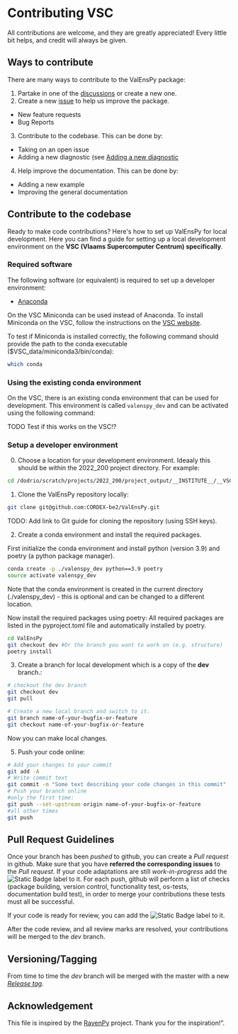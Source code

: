 # Contributing VSC

All contributions are welcome, and they are greatly appreciated! Every little bit helps, and credit will always be given.

## Ways to contribute
There are many ways to contribute to the ValEnsPy package:
1. Partake in one of the [discussions](https://github.com/CORDEX-be2/ValEnsPy/discussions) or create a new one.
2. Create a new [issue](https://github.com/CORDEX-be2/ValEnsPy/issues) to help us improve the package.
  - New feature requests
  - Bug Reports

3. Contribute to the codebase. This can be done by:
  - Taking on an open issue
  - Adding a new diagnostic (see [Adding a new diagnostic](#adding-a-new-diagnostic)

4. Help improve the documentation. This can be done by:
  - Adding a new example
  - Improving the general documentation

## Contribute to the codebase
Ready to make code contributions? Here's how to set up ValEnsPy for local development.
Here you can find a guide for setting up a local development environment on the **VSC (Vlaams Supercomputer Centrum) specifically**.

### Required software

The following software (or equivalent) is required to set up a developer environment:
* [Anaconda](https://anaconda.org/)

On the VSC Miniconda can be used instead of Anaconda.
To install Miniconda on the VSC, follow the instructions on the [VSC website](https://docs.vscentrum.be/software/python_package_management.html#install-miniconda).

To test if Miniconda is installed correctly, the following command should provide the path to the conda executable ($VSC_data/miniconda3/bin/conda):
```bash
which conda
```

### Using the existing conda environment
On the VSC, there is an existing conda environment that can be used for development. This environment is called `valenspy_dev` and can be activated using the following command:

TODO Test if this works on the VSC!?

### Setup a developer environment

0. Choose a location for your development environment. Ideaaly this should be within the 2022_200 project directory.
For example:

```bash
cd /dodrio/scratch/projects/2022_200/project_output/__INSTITUTE__/__VSC_USERNAME__
```

1. Clone the ValEnsPy repository locally:

```bash
git clone git@github.com:CORDEX-be2/ValEnsPy.git
```
TODO: Add link to Git guide for cloning the repository (using SSH keys).

2. Create a conda environment and install the required packages.

First initialize the conda environment and install python (version 3.9) and poetry (a python package manager).

```bash
conda create -p ./valenspy_dev python==3.9 poetry
source activate valenspy_dev
```
Note that the conda environment is created in the current directory (./valenspy_dev) - this is optional and can be changed to a different location.

Now install the required packages using poetry: All required packages are listed in the pyproject.toml file and automatically installed by poetry.

```bash
cd ValEnsPy
git checkout dev #Or the branch you want to work on (e.g. structure)
poetry install
```

3. Create a branch for local development which is a copy of the **dev** branch.:

```bash
# checkout the dev branch
git checkout dev
git pull

# Create a new local branch and switch to it.
git branch name-of-your-bugfix-or-feature
git checkout name-of-your-bugfix-or-feature
```
Now you can make local changes.

5. Push your code online:

```bash
# Add your changes to your commit
git add -A
# Write commit text
git commit -m "Some text describing your code changes in this commit"
# Push your branch online
#only the first time:
git push --set-upstream origin name-of-your-bugfix-or-feature
#all other times
git push
```

## Pull Request Guidelines
Once your branch has been *pushed* to github, you can create a *Pull request* in github. Make sure that you have **referred the corresponding issues** to the *Pull request*.
If your code adaptations are still *work-in-progress* add the ![Static Badge](https://img.shields.io/badge/WIP%20-%20%23A21079) label to it. For each push, github will perform a list of checks (package building, version control, functionality test, os-tests, documentation build test), in order to merge your contributions these tests must all be successful.

If your code is ready for review, you can add the ![Static Badge](https://img.shields.io/badge/Ready_for_Review%20-%20%230315E4) label to it.

After the code review, and all review marks are resolved, your contributions will be merged to the *dev* branch.

## Versioning/Tagging
From time to time the *dev* branch will be merged with the master with a new [*Release tag*](https://github.com/CORDEX-be2/ValEnsPy/releases).

## Acknowledgement
This file is inspired by the [RavenPy](https://github.com/CSHS-CWRA/RavenPy) project. Thank you for the inspiration!”.
